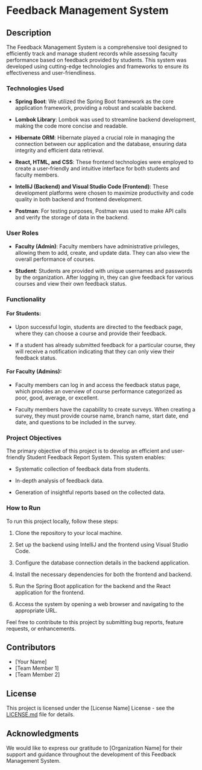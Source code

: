 # Feedback Management System

## Description

The Feedback Management System is a comprehensive tool designed to efficiently track and manage student records while assessing faculty performance based on feedback provided by students. This system was developed using cutting-edge technologies and frameworks to ensure its effectiveness and user-friendliness.

### Technologies Used

- **Spring Boot**: We utilized the Spring Boot framework as the core application framework, providing a robust and scalable backend.

- **Lombok Library**: Lombok was used to streamline backend development, making the code more concise and readable.

- **Hibernate ORM**: Hibernate played a crucial role in managing the connection between our application and the database, ensuring data integrity and efficient data retrieval.

- **React, HTML, and CSS**: These frontend technologies were employed to create a user-friendly and intuitive interface for both students and faculty members.

- **IntelliJ (Backend) and Visual Studio Code (Frontend)**: These development platforms were chosen to maximize productivity and code quality in both backend and frontend development.

- **Postman**: For testing purposes, Postman was used to make API calls and verify the storage of data in the backend.

### User Roles

- **Faculty (Admin)**: Faculty members have administrative privileges, allowing them to add, create, and update data. They can also view the overall performance of courses.

- **Student**: Students are provided with unique usernames and passwords by the organization. After logging in, they can give feedback for various courses and view their own feedback status.

### Functionality

#### For Students:

- Upon successful login, students are directed to the feedback page, where they can choose a course and provide their feedback.

- If a student has already submitted feedback for a particular course, they will receive a notification indicating that they can only view their feedback status.

#### For Faculty (Admins):

- Faculty members can log in and access the feedback status page, which provides an overview of course performance categorized as poor, good, average, or excellent.

- Faculty members have the capability to create surveys. When creating a survey, they must provide course name, branch name, start date, end date, and questions to be included in the survey.

### Project Objectives

The primary objective of this project is to develop an efficient and user-friendly Student Feedback Report System. This system enables:

- Systematic collection of feedback data from students.

- In-depth analysis of feedback data.

- Generation of insightful reports based on the collected data.

### How to Run

To run this project locally, follow these steps:

1. Clone the repository to your local machine.

2. Set up the backend using IntelliJ and the frontend using Visual Studio Code.

3. Configure the database connection details in the backend application.

4. Install the necessary dependencies for both the frontend and backend.

5. Run the Spring Boot application for the backend and the React application for the frontend.

6. Access the system by opening a web browser and navigating to the appropriate URL.

Feel free to contribute to this project by submitting bug reports, feature requests, or enhancements.

## Contributors

- [Your Name]
- [Team Member 1]
- [Team Member 2]

## License

This project is licensed under the [License Name] License - see the [LICENSE.md](LICENSE.md) file for details.

## Acknowledgments

We would like to express our gratitude to [Organization Name] for their support and guidance throughout the development of this Feedback Management System.
